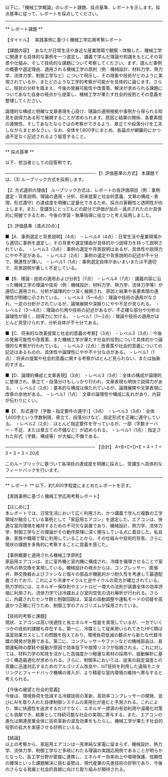 以下に、「機械工学概論」のレポート課題、採点基準、レポートを示します。採点基準に従って、レポートを採点してください。

---------------------------------------
** レポート課題 **

【タイトル】　
実践事例に基づく機械工学応用考察レポート

【課題内容】　
あなたが日常生活や身近な産業現場で観察・体験した、機械工学に関連する具体的な事例を一つ選定し、講義で学んだ理論や知識をもとにその背景や仕組み、そして技術的な課題について考察してください。まず、選んだ事例の概要や選定理由、適用される機械工学の原則（例：機械設計、材料力学、熱力学、流体力学、制御工学など）について明示し、その現象や技術がどのように実現されているか、またどのような工学的考察が可能かを具体的に論じます。さらに、現状の分析を踏まえ、今後の発展可能性や改善策、解決が求められる課題についてあなた自身の視点から提案し、機械工学が果たす社会的役割とその意義を整理してください。

論理的な構成と明確な文章表現を心掛け、理論の適用根拠や事例から得られる知見を説得力ある形で展開することが求められます。原因と結果の関係、各要素間の連関性、そしてあなたならではの考察ができるよう、章立てや段落分けを工夫しながらまとめなさい。なお、全体を1,600字にまとめ、各論点が網羅的にかつ過不足なく記述されるよう留意すること。

---------------------------------------
** 採点基準 **

以下、担当者としての回答例です。

─────────────────────────────
【1. 評価基準の方式】
本課題では、(3) ルーブリック方式を採用します。

【2. 方式選択の理由】
ルーブリック方式は、レポートの各評価項目（例：事例選定・背景説明、理論の適用・分析、将来提案と社会的意義、文章の構成・表現、形式遵守）の達成度を明確に定量化できるため、採点の客観性と透明性が向上します。また、受講生にとってもどの部分で評価が加点・減点されたのか具体的に把握できるため、今後の学習・執筆指導に役立つと考え採用しました。

【3. 評価基準（満点20点）】

■【A．事例選定と背景説明】（4点）
 ・レベル4（4点）：日常生活や産業現場から適切に事例を選定し、その背景や選定理由が具体的かつ説得力を持って説明されている。
  ・レベル3（3点）：事例の選定や背景説明はあるが、具体性や説得力にやや不足がある。
  ・レベル2（2点）：事例の選定や背景説明の記述が不十分で、関連性が薄い。
  ・レベル1（1点）：事例選定自体があいまいまたは不適切で、背景説明が著しく不足している。

■【B．理論・技術の適用および分析】（7点）
  ・レベル4（7点）：講義内容に沿った機械工学の理論や技術（例：機械設計、材料力学、熱力学、流体力学等）が適切に適用され、分析が論理的かつ深く展開され、原因と結果や各要素間の連関性が明確に示されている。
  ・レベル3（5～6点）：理論や技術の適用がなされ、一定の分析がされているが、論理展開や深掘りにやや不足が見られる。
  ・レベル2（3～4点）：理論の引用や技術の記述があるが、不正確な部分や分析の論理性が弱く、説得力に欠ける。
  ・レベル1（1～2点）：理論や技術の適用がほとんど見受けられず、分析自体が不十分である。

■【C．将来的な改善提案と社会的意義の考察】（3点）
  ・レベル3（3点）：今後の発展可能性や改善策、また機械工学が果たす社会的役割について具体的かつ論理的な考察が行われている。
  ・レベル2（2点）：改善策や社会的意義についての記述はあるものの、具体性や論理性にやや不十分な点がある。
  ・レベル1（1点）：将来の提案や社会的意義に関する考察がほとんど見られない、または抽象的すぎる。

■【D．論理的構成と文章表現】（3点）
  ・レベル3（3点）：全体の構成が論理的に整理され、章立て・段落分けもしっかり行われ、文章表現も明快で説得力がある。
  ・レベル2（2点）：基本的な構成は保たれているが、論理展開や文章表現に改善の余地がある。
  ・レベル1（1点）：文章の論理性や構成に乱れがあり、内容が伝わりにくい。

■【E．形式遵守（字数・指定要件の遵守）】（3点）
  ・レベル3（3点）：全体1,600字という字数制限、章立て、段落分けなど、指定形式を正確に遵守している。
  ・レベル2（2点）：ほとんど指定要件を守っているが、一部（字数オーバー・不足、または章立ての不備など）が認められる。
  ・レベル1（1点）：指定された形式（字数、構成等）が大幅に不備である。

─────────────────────────────
【合計】 A+B+C+D+E = 4 + 7 + 3 + 3 + 3 = 20点

このルーブリックに基づいて各項目の達成度を明確に採点し、受講生へ具体的なフィードバックを行います。

---------------------------------------
** レポート **
以下、約1,600字程度にまとめたレポートを示す。

【実践事例に基づく機械工学応用考察レポート】

【はじめに】  
本レポートでは、日常生活において広く利用され、かつ講義で学んだ複数の工学領域が融合している事例として「家庭用エアコン」を選定した。エアコンは、快適な室内環境を維持するための不可欠な装置であり、機械設計、熱力学、流体力学、制御工学などの理論がその動作原理に深く関与している点に着目した。私自身、家族や職場で常に利用していることから、その仕組みや技術的背景、さらに現状の課題を多角的に考察することに意義を感じた。

【事例概要と適用される機械工学原則】  
家庭用エアコンは、主に室外機と室内機に構成され、冷媒を循環させることで室内外の熱交換を実現している。機械設計の視点からは、コンプレッサー、膨張弁、熱交換器およびファンなど個々の部品が機能的かつ耐久性を考慮して最適配置されており、これにより冷凍サイクルと逆サイクルの双方が確立されている。熱力学的には、エネルギー保存則やエントロピー増大の法則が装置全体の効率評価に利用され、流体力学では冷媒および室内空気の流れ解析が行われる。さらに、内蔵されたセンサ群と制御回路は、室温の自動調整や運転モードの切替を高速かつ正確に行うため、制御工学のアルゴリズムが採用されている。

【技術的考察と課題】  
現状、エアコンは高い快適性と省エネルギー性能を実現しているが、一方でいくつかの技術的課題も存在する。第一に、冷媒として従来用いられてきたHFC類は温室効果ガスとしての問題を抱えており、環境負荷低減の観点から新たな代替冷媒の開発が急務である。第二に、コンプレッサーやファンなどの機械部品は、長期運転時の摩耗や振動が原因で効率低下や故障リスクが指摘される。これに対しては、材料力学の知見を活かした高強度かつ軽量な素材の採用や、振動解析に基づく構造最適化が求められる。さらに、制御系においては、従来の設定温度との乖離に迅速対応するためのアルゴリズム改良や、IoT技術を利用した遠隔モニタリングとフィードバック機構の導入が、より精密な室内環境の維持へ寄与すると考えられる。

【今後の展望と社会的意義】  
今後は、環境負荷を低減する冷媒技術の革新、高効率コンプレッサーの開発、並びにAIを取り入れた自律制御システムの実用化が進むと予測される。これにより、単に快適性を追求するだけでなく、エネルギー資源の有効利用や温暖化対策にも貢献でき、結果として持続可能な社会の実現に寄与する。また、エアコンの進化は関連産業全体に技術革新の波及効果をもたらし、機械工学が果たす社会的役割の拡大を実感させる好例といえる。

【結論】  
以上の考察から、家庭用エアコンは一見単純な家電に留まらず、機械設計、熱力学、流体力学、制御工学など多岐にわたる理論の実践応用例であることが明らかとなった。各工学分野が密接に連携し、エネルギー効率向上や環境保護、信頼性の確保といった課題解決に挑む姿勢は、現代産業の先進技術の好例であり、今後のさらなる発展と社会的貢献に向けた取り組みが期待される。


